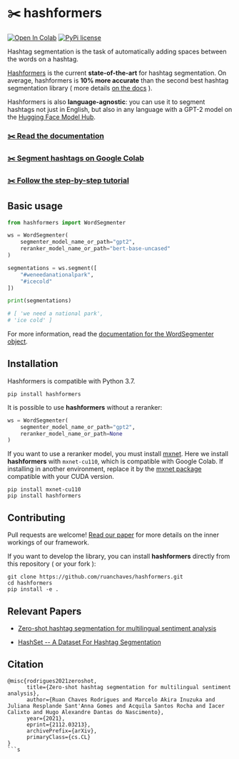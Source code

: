 # ✂️ hashformers

[![Open In Colab](https://colab.research.google.com/assets/colab-badge.svg)](https://colab.research.google.com/github/ruanchaves/hashformers/blob/master/hashformers.ipynb) 
[![PyPi license](https://badgen.net/pypi/license/pip/)](https://pypi.com/project/pip/)  

Hashtag segmentation is the task of automatically adding spaces between the words on a hashtag. 

[Hashformers](https://github.com/ruanchaves/hashformers) is the current **state-of-the-art** for hashtag segmentation. On average, hashformers is **10% more accurate** than the second best hashtag segmentation library ( more details [on the docs](https://ruanchaves.github.io/hashformers/html/EVALUATION.html) ).

Hashformers is also **language-agnostic**: you can use it to segment hashtags not just in English, but also in any language with a GPT-2 model on the [Hugging Face Model Hub](https://huggingface.co/models).

<p align="center">

<h3> <a href="https://ruanchaves.github.io/hashformers/html/README.html"> ✂️ Read the documentation </a> </h3>

<h3> <a href="https://colab.research.google.com/github/ruanchaves/hashformers/blob/master/hashformers.ipynb"> ✂️ Segment hashtags on Google Colab </a> </h3>

<h3> <a href="https://github.com/ruanchaves/hashformers/blob/master/hashformers.ipynb"> ✂️ Follow the step-by-step tutorial </a> </h3>
</p>



## Basic usage

```python
from hashformers import WordSegmenter

ws = WordSegmenter(
    segmenter_model_name_or_path="gpt2",
    reranker_model_name_or_path="bert-base-uncased"
)

segmentations = ws.segment([
    "#weneedanationalpark",
    "#icecold"
])

print(segmentations)

# [ 'we need a national park',
# 'ice cold' ]
```

For more information, read the [documentation for the WordSegmenter object](https://ruanchaves.github.io/hashformers/html/hashformers.segmenter.html#hashformers.segmenter.segmenter.WordSegmenter).

## Installation

Hashformers is compatible with Python 3.7.

```
pip install hashformers
```

It is possible to use **hashformers** without a reranker:

```python
ws = WordSegmenter(
    segmenter_model_name_or_path="gpt2",
    reranker_model_name_or_path=None
)
```

If you want to use a reranker model, you must install [mxnet](https://pypi.org/project/mxnet/). Here we install **hashformers** with `mxnet-cu110`, which is compatible with Google Colab. If installing in another environment, replace it by the [mxnet package](https://pypi.org/project/mxnet/) compatible with your CUDA version.

```
pip install mxnet-cu110 
pip install hashformers
```

## Contributing 

Pull requests are welcome!  [Read our paper](https://arxiv.org/abs/2112.03213) for more details on the inner workings of our framework.

If you want to develop the library, you can install **hashformers** directly from this repository ( or your fork ):

```
git clone https://github.com/ruanchaves/hashformers.git
cd hashformers
pip install -e .
```

## Relevant Papers 

* [Zero-shot hashtag segmentation for multilingual sentiment analysis](https://arxiv.org/abs/2112.03213)

* [HashSet -- A Dataset For Hashtag Segmentation](https://arxiv.org/abs/2201.06741)

## Citation

```
@misc{rodrigues2021zeroshot,
      title={Zero-shot hashtag segmentation for multilingual sentiment analysis}, 
      author={Ruan Chaves Rodrigues and Marcelo Akira Inuzuka and Juliana Resplande Sant'Anna Gomes and Acquila Santos Rocha and Iacer Calixto and Hugo Alexandre Dantas do Nascimento},
      year={2021},
      eprint={2112.03213},
      archivePrefix={arXiv},
      primaryClass={cs.CL}
}
```s